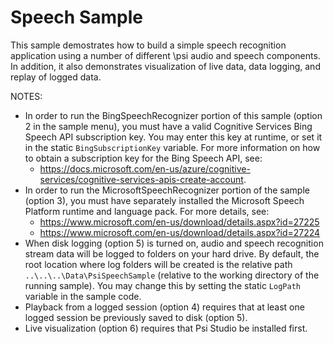 # Speech Sample

This sample demostrates how to build a simple speech recognition application using a number of different \psi audio and speech components. In addition, it also demonstrates visualization of live data, data logging, and replay of logged data.

NOTES: 
- In order to run the BingSpeechRecognizer portion of this sample (option 2 in the sample menu), you must have a valid Cognitive Services Bing Speech API subscription key. You may enter this key at runtime, or set it in the static `BingSubscriptionKey` variable. For more information on how to obtain a subscription key for the Bing Speech API, see:
  - https://docs.microsoft.com/en-us/azure/cognitive-services/cognitive-services-apis-create-account.
- In order to run the MicrosoftSpeechRecognizer portion of the sample (option 3), you must have separately installed the Microsoft Speech Platform runtime and language pack. For more details, see:
  - https://www.microsoft.com/en-us/download/details.aspx?id=27225
  - https://www.microsoft.com/en-us/download/details.aspx?id=27224
- When disk logging (option 5) is turned on, audio and speech recognition stream data will be logged to folders on your hard drive. By default, the root location where log folders will be created is the relative path `..\..\..\Data\PsiSpeechSample` (relative to the working directory of the running sample). You may change this by setting the static `LogPath` variable in the sample code.
- Playback from a logged session (option 4) requires that at least one logged session be previously saved to disk (option 5).
- Live visualization (option 6) requires that Psi Studio be installed first.